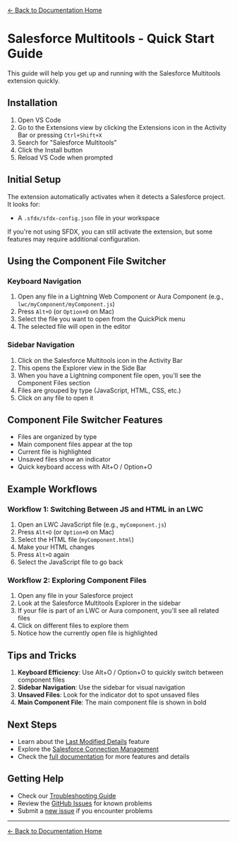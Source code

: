 [← Back to Documentation Home](./index.md)

# Salesforce Multitools - Quick Start Guide

This guide will help you get up and running with the Salesforce Multitools extension quickly.

## Installation

1. Open VS Code
2. Go to the Extensions view by clicking the Extensions icon in the Activity Bar or pressing `Ctrl+Shift+X`
3. Search for "Salesforce Multitools"
4. Click the Install button
5. Reload VS Code when prompted

## Initial Setup

The extension automatically activates when it detects a Salesforce project. It looks for:

- A `.sfdx/sfdx-config.json` file in your workspace

If you're not using SFDX, you can still activate the extension, but some features may require additional configuration.

## Using the Component File Switcher

### Keyboard Navigation

1. Open any file in a Lightning Web Component or Aura Component (e.g., `lwc/myComponent/myComponent.js`)
2. Press `Alt+O` (or `Option+O` on Mac)
3. Select the file you want to open from the QuickPick menu
4. The selected file will open in the editor

### Sidebar Navigation

1. Click on the Salesforce Multitools icon in the Activity Bar
2. This opens the Explorer view in the Side Bar
3. When you have a Lightning component file open, you'll see the Component Files section
4. Files are grouped by type (JavaScript, HTML, CSS, etc.)
5. Click on any file to open it

## Component File Switcher Features

- Files are organized by type
- Main component files appear at the top
- Current file is highlighted
- Unsaved files show an indicator
- Quick keyboard access with Alt+O / Option+O

## Example Workflows

### Workflow 1: Switching Between JS and HTML in an LWC

1. Open an LWC JavaScript file (e.g., `myComponent.js`)
2. Press `Alt+O` (or `Option+O` on Mac)
3. Select the HTML file (`myComponent.html`)
4. Make your HTML changes
5. Press `Alt+O` again
6. Select the JavaScript file to go back

### Workflow 2: Exploring Component Files

1. Open any file in your Salesforce project
2. Look at the Salesforce Multitools Explorer in the sidebar
3. If your file is part of an LWC or Aura component, you'll see all related files
4. Click on different files to explore them
5. Notice how the currently open file is highlighted

## Tips and Tricks

1. **Keyboard Efficiency**: Use Alt+O / Option+O to quickly switch between component files
2. **Sidebar Navigation**: Use the sidebar for visual navigation
3. **Unsaved Files**: Look for the indicator dot to spot unsaved files
4. **Main Component File**: The main component file is shown in bold

## Next Steps

- Learn about the [Last Modified Details](./features/last-modified-details.md) feature
- Explore the [Salesforce Connection Management](./features/connection-management.md)
- Check the [full documentation](./index.md) for more features and details

## Getting Help

- Check our [Troubleshooting Guide](./troubleshooting.md)
- Review the [GitHub Issues](https://github.com/yourusername/salesforce-multitools-3/issues) for known problems
- Submit a [new issue](https://github.com/yourusername/salesforce-multitools-3/issues/new) if you encounter problems

---

[← Back to Documentation Home](./index.md)
